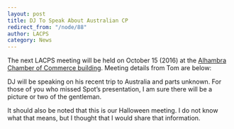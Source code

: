 ```yaml
---
layout: post
title: DJ To Speak About Australian CP
redirect_from: "/node/88"
author: LACPS
category: News
---
```


<div class="field field-name-body field-type-text-with-summary field-label-hidden"><div class="field-items"><div class="field-item even"><p>The next LACPS meeting will be held on October 15 (2016) at the <a href="http://lacps.net/where-to-go" alt="" title="Where To Go">Alhambra Chamber of Commerce building</a>. Meeting details from Tom are below: </p>
<p>DJ will be speaking on his recent trip to Australia and parts unknown.  For those of you who missed Spot’s presentation, I am sure there will be a picture or two of the gentleman.</p>
<p>It should also be noted that this is our Halloween meeting.  I do not know what that means, but I thought that I would share that information.</p></div></div></div>
